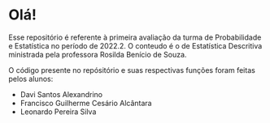 # Olá!

Esse repositório é referente à primeira avaliação da turma de Probabilidade e Estatística no período de 2022.2. O conteudo é o de Estatística Descritiva ministrada pela professora Rosilda Benício de Souza.

O código presente no repósitório e suas respectivas funções foram feitas pelos alunos:
- Davi Santos Alexandrino
- Francisco Guilherme Cesário Alcântara
- Leonardo Pereira Silva
